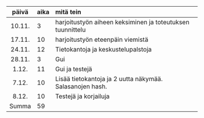 | päivä | aika | mitä tein  |
| :----:|:-----| :-----|
| 10.11. | 3    | harjoitustyön aiheen keksiminen ja toteutuksen tuunnittelu |
| 17.11. | 10    | harjoitustyön eteenpäin viemistä |
| 24.11. | 12    | Tietokantoja ja keskustelupalstoja |
| 28.11. | 3    | Gui |
| 1.12. | 11    | Gui ja testejä |
| 7.12. | 10    | Lisää tietokantoja ja 2 uutta näkymää. Salasanojen hash. |
| 8.12. | 10    | Testejä ja korjailuja |
Summa | 59
